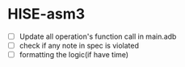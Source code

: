 # HISE-asm3
- [ ] Update all operation's function call in main.adb
- [ ] check if any note in spec is violated
- [ ] formatting the logic(if have time)
